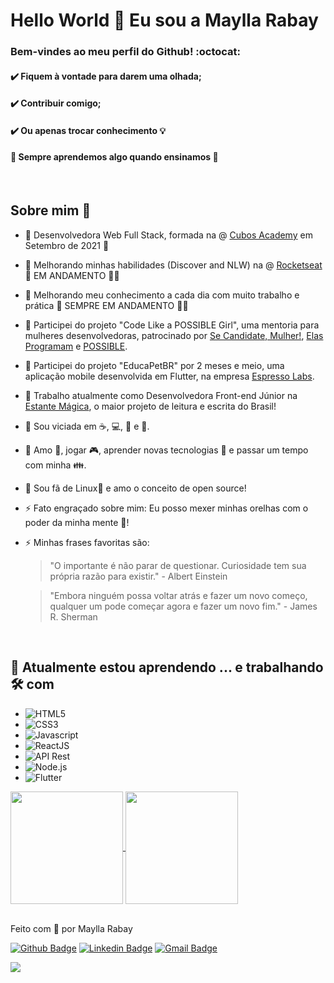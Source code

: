 # Hello World 👋 Eu sou a Maylla Rabay

### Bem-vindes ao meu perfil do Github! :octocat:

#### ✔️ Fiquem à vontade para darem uma olhada;
#### ✔️ Contribuir comigo;
#### ✔️ Ou apenas trocar conhecimento 💡
#### 🚀 Sempre aprendemos algo quando ensinamos 🚀

<br />

## Sobre mim 🐉
  - 📖 Desenvolvedora Web Full Stack, formada na @ <a href="https://www.cubos.academy/" target="_blank">Cubos Academy</a> em Setembro de 2021 🚀
  - 📖 Melhorando minhas habilidades (Discover and NLW) na @ <a href="https://rocketseat.com.br/" target="_blank">Rocketseat</a>  🚧 EM ANDAMENTO 🚀🚧
  - 📖 Melhorando meu conhecimento a cada dia com muito trabalho e prática 🚧 SEMPRE EM ANDAMENTO 🚀🚧
  - 📖 Participei do projeto "Code Like a POSSIBLE Girl", uma mentoria para mulheres desenvolvedoras, patrocinado por <a href="https://www.linkedin.com/company/se-candidate-mulher/" target="_blank">Se Candidate, Mulher!</a>, <a href="https://www.linkedin.com/company/elasprogramam/" target="_blank">Elas Programam<a/> e <a href="https://www.linkedin.com/company/possible-com/" target="_blank">POSSIBLE</a>.
  - 📖 Participei do projeto "EducaPetBR" por 2 meses e meio, uma aplicação mobile desenvolvida em Flutter, na empresa <a href="https://espressolabs.com.br/" target="_blank">Espresso Labs<a/>.
  - 📖 Trabalho atualmente como Desenvolvedora Front-end Júnior na <a href="https://www.estantemagica.com.br/" target="_blank">Estante Mágica</a>, o maior projeto de leitura e escrita do Brasil!
  - 💭 Sou viciada em ☕, 💻, 🍫 e 🎼.
  - 💭 Amo :dog:, jogar 🎮, aprender novas tecnologias 🧠 e passar um tempo com minha 👪.
  - 💭 Sou fã de Linux🐧 e amo o conceito de open source!
  - ⚡ Fato engraçado sobre mim: Eu posso mexer minhas orelhas com o poder da minha mente 🤯!
  - ⚡ Minhas frases favoritas são:
  
      > "O importante é não parar de questionar. Curiosidade tem sua própria razão para existir." - Albert Einstein

      > "Embora ninguém possa voltar atrás e fazer um novo começo, qualquer um pode começar agora e fazer um novo fim." - James R. Sherman

<br />

## 🌱 Atualmente estou aprendendo ... e trabalhando 🛠️ com
  - ![HTML5](https://img.shields.io/badge/-HTML5-red)
  - ![CSS3](https://img.shields.io/badge/-CSS3-blue)
  - ![Javascript](https://img.shields.io/badge/-Javascript-orange) 
  - ![ReactJS](https://img.shields.io/badge/-ReactJS-45D1FD)
  - ![API Rest](https://img.shields.io/badge/-API%20Rest-purple)
  - ![Node.js](https://img.shields.io/badge/-Node.js-green)
  - ![Flutter](https://img.shields.io/badge/-Flutter-blue)

<a href="https://github.com/MayllaRabay">
  <img height="180em" align="center" src="https://github-readme-stats.vercel.app/api?username=MayllaRabay&count_private=true&show_icons=true&theme=omni&hide_border=true&include_all_commits=true&layout=compact&)" />
</a>

<a href="https://github.com/MayllaRabay">
  <img height="180em" align="center" src="https://github-readme-stats.vercel.app/api/top-langs/?username=MayllaRabay&langs_count=8&layout=compact&theme=omni&hide_border=true&include_all_commits=true&count_private=true&)" />
</a>

<br />
<br />

Feito com 💜 por Maylla Rabay

[![Github Badge](https://img.shields.io/badge/-Github-000?style=flat-square&logo=Github&logoColor=white&link=https://github.com/MayllaRabay)](https://github.com/MayllaRabay)
[![Linkedin Badge](https://img.shields.io/badge/-Linkedin-blue?style=flat-square&logo=Linkedin&logoColor=white&link=https://www.linkedin.com/in/mayllarabay/)](https://www.linkedin.com/in/mayllarabay/) 
[![Gmail Badge](https://img.shields.io/badge/-mayllarabay@gmail.com-c14438?style=flat-square&logo=Gmail&logoColor=white&link=mailto:mayllarabay@gmail.com)](mailto:mayllarabay@gmail.com)

<img src="https://komarev.com/ghpvc/?username=MayllaRabay&label=Profile%20views&color=0e75b6&style=flat" />
